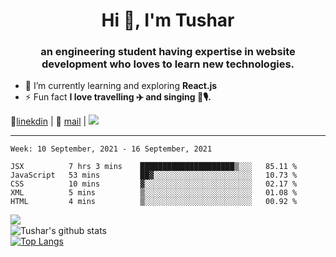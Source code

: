 <h1 align="center">Hi 👋, I'm Tushar</h1>
<h3 align="center">an engineering student having expertise in website development who loves to learn new technologies.</h3>

- 🌱 I’m currently learning and exploring **React.js**
- ⚡ Fun fact **I love travelling ✈️ and singing 🎵🎙️.**

👔[linekdin](https://www.linkedin.com/in/tushar-singh-11377119b/) | 📧 [mail](mailto:tusharsinghynr@gmail.com) | ![](https://komarev.com/ghpvc/?username=tusharsingh2000&color=blue)


---

<!--START_SECTION:waka-->
```text
Week: 10 September, 2021 - 16 September, 2021

JSX          7 hrs 3 mins    █████████████████████▒░░░   85.11 % 
JavaScript   53 mins         ██▓░░░░░░░░░░░░░░░░░░░░░░   10.73 % 
CSS          10 mins         ▓░░░░░░░░░░░░░░░░░░░░░░░░   02.17 % 
XML          5 mins          ▒░░░░░░░░░░░░░░░░░░░░░░░░   01.08 % 
HTML         4 mins          ▒░░░░░░░░░░░░░░░░░░░░░░░░   00.92 % 
```
<!--END_SECTION:waka-->

<img align="left" src="https://github-readme-streak-stats.herokuapp.com/?user=tusharsingh2000&theme=dark" /></br>
![Tushar's github stats](https://github-readme-stats.vercel.app/api?username=tusharsingh2000&show_icons=true&theme=radical&count_private=true)</br>
[![Top Langs](https://github-readme-stats.vercel.app/api/top-langs/?username=tusharsingh2000&theme=radical)](https://github.com/tusharsingh2000/github-readme-stats)
